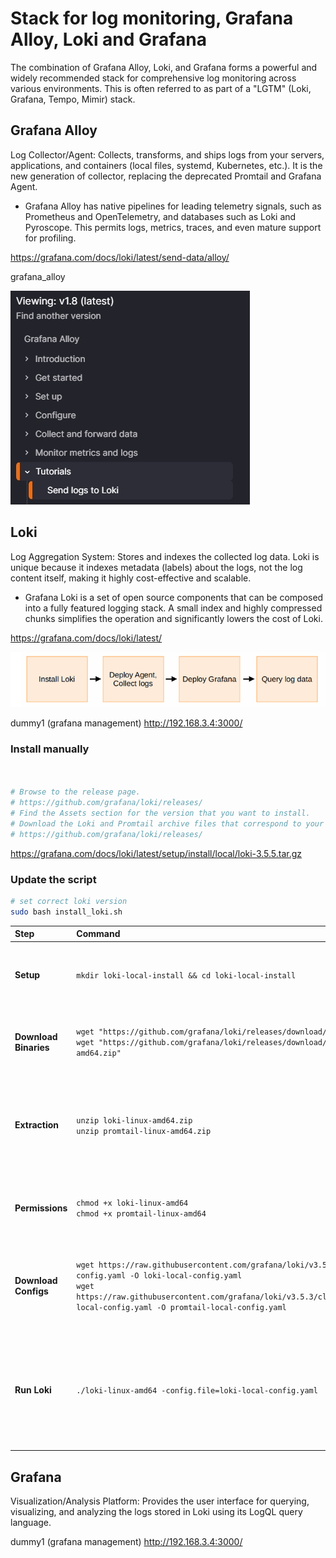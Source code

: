 # Stack for log monitoring, Grafana Alloy, Loki and Grafana

The combination of Grafana Alloy, Loki, and Grafana forms a powerful and widely recommended stack for comprehensive log monitoring across various environments. 
This is often referred to as part of a "LGTM" (Loki, Grafana, Tempo, Mimir) stack.

## Grafana Alloy

Log Collector/Agent: Collects, transforms, and ships logs from your servers, applications, and containers (local files, systemd, Kubernetes, etc.). It is the new generation of collector, replacing the deprecated Promtail and Grafana Agent.

* Grafana Alloy has native pipelines for leading telemetry signals, such as Prometheus and OpenTelemetry, and databases such as Loki and Pyroscope. This permits logs, metrics, traces, and even mature support for profiling.

https://grafana.com/docs/loki/latest/send-data/alloy/

grafana_alloy

![grafana_alloy](https://github.com/spawnmarvel/linux-and-azure/blob/main/azure-extra-linux-vm/granfana-alloy-loki-grafana/images/grafana_alloy.jpg)

## Loki

Log Aggregation System: Stores and indexes the collected log data. Loki is unique because it indexes metadata (labels) about the logs, not the log content itself, making it highly cost-effective and scalable.

* Grafana Loki is a set of open source components that can be composed into a fully featured logging stack. A small index and highly compressed chunks simplifies the operation and significantly lowers the cost of Loki.

https://grafana.com/docs/loki/latest/

![loki](https://github.com/spawnmarvel/linux-and-azure/blob/main/azure-extra-linux-vm/granfana-alloy-loki-grafana/images/loki.png)

dummy1 (grafana management)
http://192.168.3.4:3000/


### Install manually

```bash


# Browse to the release page.
# https://github.com/grafana/loki/releases/
# Find the Assets section for the version that you want to install.
# Download the Loki and Promtail archive files that correspond to your system.
# https://github.com/grafana/loki/releases/

```
https://grafana.com/docs/loki/latest/setup/install/local/loki-3.5.5.tar.gz

### Update the script

```bash
# set correct loki version
sudo bash install_loki.sh
```
| Step | Command | Purpose |
| :--- | :--- | :--- |
| **Setup** | `mkdir loki-local-install && cd loki-local-install` | Creates the working directory and changes the current location to it. |
| **Download Binaries** | `wget "https://github.com/grafana/loki/releases/download/v3.5.3/loki-linux-amd64.zip"`<br>`wget "https://github.com/grafana/loki/releases/download/v3.5.3/promtail-linux-amd64.zip"` | Downloads the Loki and Promtail zip archives for **Linux x64 (amd64)**. |
| **Extraction** | `unzip loki-linux-amd64.zip`<br>`unzip promtail-linux-amd64.zip` | Extracts the executable binaries (`loki-linux-amd64` and `promtail-linux-amd64`) from the archives. |
| **Permissions** | `chmod +x loki-linux-amd64`<br>`chmod +x promtail-linux-amd64` | Grants **execute permission** to the downloaded binaries. |
| **Download Configs** | `wget https://raw.githubusercontent.com/grafana/loki/v3.5.3/cmd/loki/loki-local-config.yaml -O loki-local-config.yaml`<br>`wget https://raw.githubusercontent.com/grafana/loki/v3.5.3/clients/cmd/promtail/promtail-local-config.yaml -O promtail-local-config.yaml` | Downloads the necessary **version-specific** local configuration files. |
| **Run Loki** | `./loki-linux-amd64 -config.file=loki-local-config.yaml` | Executes the **Loki binary**, pointing it to the downloaded local configuration file to start the log aggregation service. |


## Grafana

Visualization/Analysis Platform: Provides the user interface for querying, visualizing, and analyzing the logs stored in Loki using its LogQL query language.

dummy1 (grafana management)
http://192.168.3.4:3000/